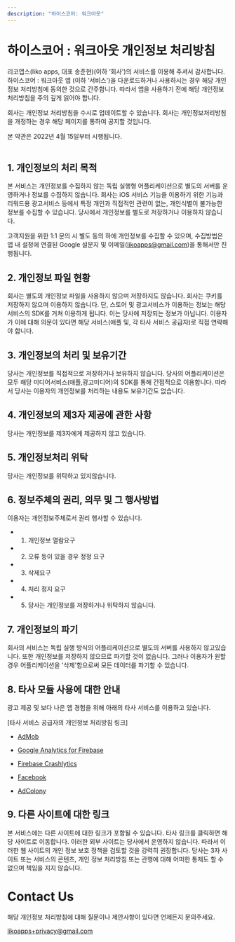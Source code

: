 ```yaml
---
description: "하이스코어: 워크아웃"
---
```


# 하이스코어 : 워크아웃 개인정보 처리방침
  

리코앱스(liko apps, 대표 송준현)(이하 ‘회사')의 서비스를 이용해 주셔서 감사합니다. 하이스코어 : 워크아웃 앱 (이하 ‘서비스')을 다운로드하거나 사용하시는 경우 해당 개인정보 처리방침에 동의한 것으로 간주합니다. 따라서 앱을 사용하기 전에 해당 개인정보 처리방침을 주의 깊게 읽어야 합니다.
<br>  

회사는 개인정보 처리방침을 수시로 업데이트할 수 있습니다. 회사는 개인정보처리방침을 개정하는 경우 해당 페이지를 통하여 공지할 것입니다.

본 약관은 2022년 4월 15일부터 시행됩니다.
<br><br>
  
  

## 1. 개인정보의 처리 목적

본 서비스는 개인정보를 수집하지 않는 독립 실행형 어플리케이션으로 별도의 서버를 운영하거나 정보를 수집하지 않습니다. 회사는 iOS 서비스 기능을 이용하기 위한 기능과 리워드용 광고서비스 등에서 특정 개인과 직접적인 관련이 없는, 개인식별이 불가능한 정보를 수집할 수 있습니다. 당사에서 개인정보를 별도로 저장하거나 이용하지 않습니다.

고객지원을 위한 1:1 문의 시 별도 동의 하에 개인정보를 수집할 수 있으며, 수집방법은 앱 내 설정에 연결된 Google 설문지 및 이메일(likoapps@gmail.com)을 통해서만 진행됩니다.


## 2. 개인정보 파일 현황

회사는 별도의 개인정보 파일을 사용하지 않으며 저장하지도 않습니다. 회사는 쿠키를 저장하지 않으며 이용하지 않습니다. 단, 스토어 및 광고서비스가 이용하는 정보는 해당 서비스의 SDK를 거쳐 이용하게 됩니다. 이는 당사에 저장되는 정보가 아닙니다. 이용자가 이에 대해 의문이 있다면 해당 서비스(애플 및, 각 타사 서비스 공급자)로 직접 연락해야 합니다.

  

## 3. 개인정보의 처리 및 보유기간

당사는 개인정보를 직접적으로 저장하거나 보유하지 않습니다. 당사의 어플리케이션은 모두 해당 미디어서비스(애플,광고미디어)의 SDK를 통해 간접적으로 이용합니다. 따라서 당사는 이용자의 개인정보를 처리하는 내용도 보유기간도 없습니다.

## 4. 개인정보의 제3자 제공에 관한 사항

당사는 개인정보를 제3자에게 제공하지 않고 있습니다.

## 5. 개인정보처리 위탁

당사는 개인정보를 위탁하고 있지않습니다.


## 6. 정보주체의 권리, 의무 및 그 행사방법

이용자는 개인정보주체로서 권리 행사할 수 있습니다.

* 1) 개인정보 열람요구
* 2) 오류 등이 있을 경우 정정 요구
* 3) 삭제요구
* 4) 처리 정지 요구
* 5) 당사는 개인정보를 저장하거나 위탁하지 않습니다.

## 7. 개인정보의 파기

회사의 서비스는 독립 실행 방식의 어플리케이션으로 별도의 서버를 사용하지 않고있습니다. 또한 개인정보를 저장하지 않으므로 파기할 것이 없습니다. 그러나 이용자가 원할 경우 어플리케이션을 '삭제'함으로써 모든 데이터를 파기할 수 있습니다.

## 8. 타사 모듈 사용에 대한 안내

광고 제공 및 보다 나은 앱 경험을 위해 아래의 타사 서비스를 이용하고 있습니다.
  
[타사 서비스 공급자의 개인정보 처리방침 링크]

-   [AdMob](https://support.google.com/admob/answer/6128543?hl=en)   
-   [Google Analytics for Firebase](https://firebase.google.com/policies/analytics)
    
-   [Firebase Crashlytics](https://firebase.google.com/support/privacy/)
-   [Facebook](https://www.facebook.com/about/privacy/update/printable)
-   [AdColony](https://www.adcolony.com/privacy-policy/)

## 9. 다른 사이트에 대한 링크

본 서비스에는 다른 사이트에 대한 링크가 포함될 수 있습니다. 타사 링크를 클릭하면 해당 사이트로 이동합니다. 이러한 외부 사이트는 당사에서 운영하지 않습니다. 따라서 이러한 웹 사이트의 개인 정보 보호 정책을 검토할 것을 강력히 권장합니다. 당사는 3자 사이트 또는 서비스의 콘텐츠, 개인 정보 처리방침 또는 관행에 대해 어떠한 통제도 할 수 없으며 책임을 지지 않습니다.

 

# Contact Us

해당 개인정보 처리방침에 대해 질문이나 제안사항이 있다면 언제든지 문의주세요.

likoapps+privacy@gmail.com

